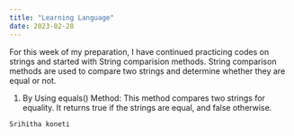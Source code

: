 ```yaml
---
title: "Learning Language"
date: 2023-02-28
---
```

For this week of my preparation, I have continued practicing codes on strings and started with String comparision methods. String comparison methods are used to compare two strings and determine whether they are equal or not.
1. By Using equals() Method: This method compares two strings for equality. It returns true if the strings are equal, and false otherwise.


```
Srihitha koneti
```
